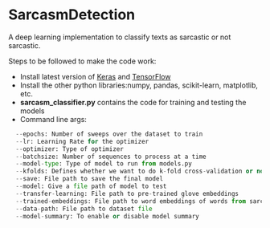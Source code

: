 # SarcasmDetection
A deep learning implementation to classify texts as sarcastic or not sarcastic.

Steps to be followed to make the code work:
* Install latest version of [Keras](https://keras.io/) and [TensorFlow](https://www.tensorflow.org/install/)
* Install the other python libraries:numpy, pandas, scikit-learn, matplotlib, etc.
* **sarcasm_classifier.py** contains the code for training and testing the models
* Command line args:
```python
  --epochs: Number of sweeps over the dataset to train
  --lr: Learning Rate for the optimizer
  --optimizer: Type of optimizer
  --batchsize: Number of sequences to process at a time
  --model-type: Type of model to run from models.py
  --kfolds: Defines whether we want to do k-fold cross-validation or not
  --save: File path to save the final model
  --model: Give a file path of model to test
  --transfer-learning: File path to pre-trained glove embeddings
  --trained-embeddings: File path to word embeddings of words from sarcasmV2 dataset
  --data-path: File path to dataset file
  --model-summary: To enable or disable model summary
```
